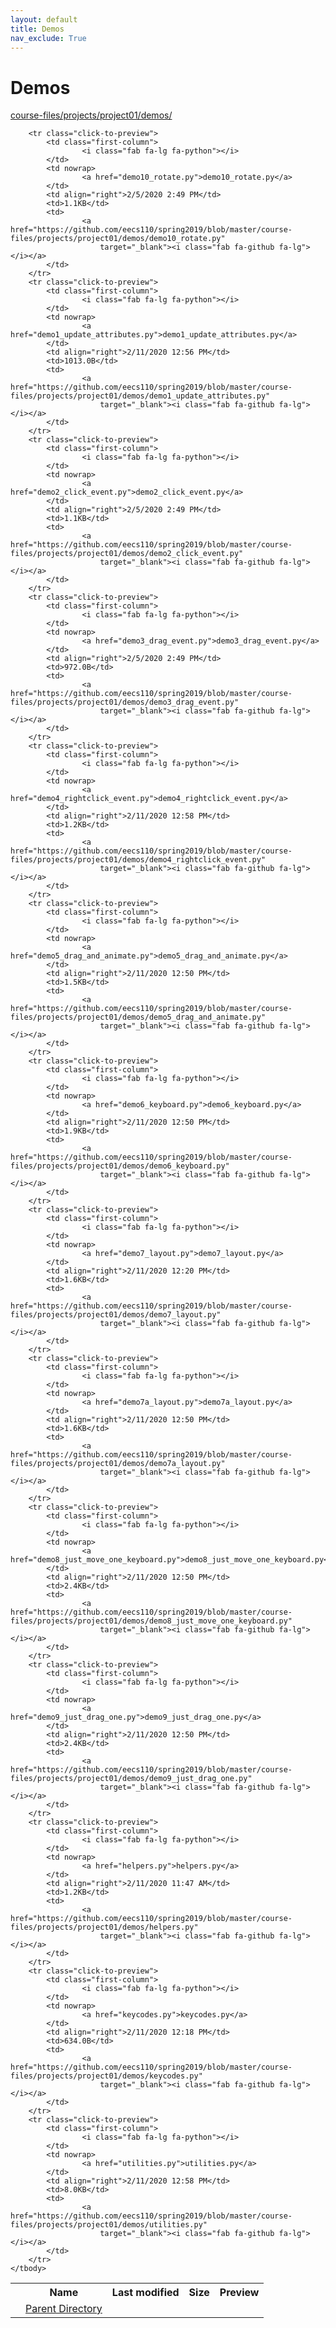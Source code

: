 ```yaml
---
layout: default
title: Demos
nav_exclude: True
---
```


# Demos

[course-files/projects/project01/demos/](.)

<table class="tbl-files">
    <tbody>
        <tr>
            <th valign="top"></th>
            <th>Name</th>
            <th>Last modified</th>
            <th>Size</th>
            <th>Preview</th>
        </tr>
        <tr>
            <td valign="top">
                <i class="fa fa-folder-open"></i>
            </td>
            <td><a href="../">Parent Directory</a></td>
            <td>&nbsp;</td>
            <td>&nbsp;</td>
            <td>&nbsp;</td>
        </tr>

        <tr class="click-to-preview">
            <td class="first-column">
                    <i class="fab fa-lg fa-python"></i>
            </td>
            <td nowrap>
                    <a href="demo10_rotate.py">demo10_rotate.py</a>
            </td>
            <td align="right">2/5/2020 2:49 PM</td>
            <td>1.1KB</td>
            <td>
                    <a href="https://github.com/eecs110/spring2019/blob/master/course-files/projects/project01/demos/demo10_rotate.py"
                        target="_blank"><i class="fab fa-github fa-lg"></i></a>
            </td>
        </tr>
        <tr class="click-to-preview">
            <td class="first-column">
                    <i class="fab fa-lg fa-python"></i>
            </td>
            <td nowrap>
                    <a href="demo1_update_attributes.py">demo1_update_attributes.py</a>
            </td>
            <td align="right">2/11/2020 12:56 PM</td>
            <td>1013.0B</td>
            <td>
                    <a href="https://github.com/eecs110/spring2019/blob/master/course-files/projects/project01/demos/demo1_update_attributes.py"
                        target="_blank"><i class="fab fa-github fa-lg"></i></a>
            </td>
        </tr>
        <tr class="click-to-preview">
            <td class="first-column">
                    <i class="fab fa-lg fa-python"></i>
            </td>
            <td nowrap>
                    <a href="demo2_click_event.py">demo2_click_event.py</a>
            </td>
            <td align="right">2/5/2020 2:49 PM</td>
            <td>1.1KB</td>
            <td>
                    <a href="https://github.com/eecs110/spring2019/blob/master/course-files/projects/project01/demos/demo2_click_event.py"
                        target="_blank"><i class="fab fa-github fa-lg"></i></a>
            </td>
        </tr>
        <tr class="click-to-preview">
            <td class="first-column">
                    <i class="fab fa-lg fa-python"></i>
            </td>
            <td nowrap>
                    <a href="demo3_drag_event.py">demo3_drag_event.py</a>
            </td>
            <td align="right">2/5/2020 2:49 PM</td>
            <td>972.0B</td>
            <td>
                    <a href="https://github.com/eecs110/spring2019/blob/master/course-files/projects/project01/demos/demo3_drag_event.py"
                        target="_blank"><i class="fab fa-github fa-lg"></i></a>
            </td>
        </tr>
        <tr class="click-to-preview">
            <td class="first-column">
                    <i class="fab fa-lg fa-python"></i>
            </td>
            <td nowrap>
                    <a href="demo4_rightclick_event.py">demo4_rightclick_event.py</a>
            </td>
            <td align="right">2/11/2020 12:58 PM</td>
            <td>1.2KB</td>
            <td>
                    <a href="https://github.com/eecs110/spring2019/blob/master/course-files/projects/project01/demos/demo4_rightclick_event.py"
                        target="_blank"><i class="fab fa-github fa-lg"></i></a>
            </td>
        </tr>
        <tr class="click-to-preview">
            <td class="first-column">
                    <i class="fab fa-lg fa-python"></i>
            </td>
            <td nowrap>
                    <a href="demo5_drag_and_animate.py">demo5_drag_and_animate.py</a>
            </td>
            <td align="right">2/11/2020 12:50 PM</td>
            <td>1.5KB</td>
            <td>
                    <a href="https://github.com/eecs110/spring2019/blob/master/course-files/projects/project01/demos/demo5_drag_and_animate.py"
                        target="_blank"><i class="fab fa-github fa-lg"></i></a>
            </td>
        </tr>
        <tr class="click-to-preview">
            <td class="first-column">
                    <i class="fab fa-lg fa-python"></i>
            </td>
            <td nowrap>
                    <a href="demo6_keyboard.py">demo6_keyboard.py</a>
            </td>
            <td align="right">2/11/2020 12:50 PM</td>
            <td>1.9KB</td>
            <td>
                    <a href="https://github.com/eecs110/spring2019/blob/master/course-files/projects/project01/demos/demo6_keyboard.py"
                        target="_blank"><i class="fab fa-github fa-lg"></i></a>
            </td>
        </tr>
        <tr class="click-to-preview">
            <td class="first-column">
                    <i class="fab fa-lg fa-python"></i>
            </td>
            <td nowrap>
                    <a href="demo7_layout.py">demo7_layout.py</a>
            </td>
            <td align="right">2/11/2020 12:20 PM</td>
            <td>1.6KB</td>
            <td>
                    <a href="https://github.com/eecs110/spring2019/blob/master/course-files/projects/project01/demos/demo7_layout.py"
                        target="_blank"><i class="fab fa-github fa-lg"></i></a>
            </td>
        </tr>
        <tr class="click-to-preview">
            <td class="first-column">
                    <i class="fab fa-lg fa-python"></i>
            </td>
            <td nowrap>
                    <a href="demo7a_layout.py">demo7a_layout.py</a>
            </td>
            <td align="right">2/11/2020 12:50 PM</td>
            <td>1.6KB</td>
            <td>
                    <a href="https://github.com/eecs110/spring2019/blob/master/course-files/projects/project01/demos/demo7a_layout.py"
                        target="_blank"><i class="fab fa-github fa-lg"></i></a>
            </td>
        </tr>
        <tr class="click-to-preview">
            <td class="first-column">
                    <i class="fab fa-lg fa-python"></i>
            </td>
            <td nowrap>
                    <a href="demo8_just_move_one_keyboard.py">demo8_just_move_one_keyboard.py</a>
            </td>
            <td align="right">2/11/2020 12:50 PM</td>
            <td>2.4KB</td>
            <td>
                    <a href="https://github.com/eecs110/spring2019/blob/master/course-files/projects/project01/demos/demo8_just_move_one_keyboard.py"
                        target="_blank"><i class="fab fa-github fa-lg"></i></a>
            </td>
        </tr>
        <tr class="click-to-preview">
            <td class="first-column">
                    <i class="fab fa-lg fa-python"></i>
            </td>
            <td nowrap>
                    <a href="demo9_just_drag_one.py">demo9_just_drag_one.py</a>
            </td>
            <td align="right">2/11/2020 12:50 PM</td>
            <td>2.4KB</td>
            <td>
                    <a href="https://github.com/eecs110/spring2019/blob/master/course-files/projects/project01/demos/demo9_just_drag_one.py"
                        target="_blank"><i class="fab fa-github fa-lg"></i></a>
            </td>
        </tr>
        <tr class="click-to-preview">
            <td class="first-column">
                    <i class="fab fa-lg fa-python"></i>
            </td>
            <td nowrap>
                    <a href="helpers.py">helpers.py</a>
            </td>
            <td align="right">2/11/2020 11:47 AM</td>
            <td>1.2KB</td>
            <td>
                    <a href="https://github.com/eecs110/spring2019/blob/master/course-files/projects/project01/demos/helpers.py"
                        target="_blank"><i class="fab fa-github fa-lg"></i></a>
            </td>
        </tr>
        <tr class="click-to-preview">
            <td class="first-column">
                    <i class="fab fa-lg fa-python"></i>
            </td>
            <td nowrap>
                    <a href="keycodes.py">keycodes.py</a>
            </td>
            <td align="right">2/11/2020 12:18 PM</td>
            <td>634.0B</td>
            <td>
                    <a href="https://github.com/eecs110/spring2019/blob/master/course-files/projects/project01/demos/keycodes.py"
                        target="_blank"><i class="fab fa-github fa-lg"></i></a>
            </td>
        </tr>
        <tr class="click-to-preview">
            <td class="first-column">
                    <i class="fab fa-lg fa-python"></i>
            </td>
            <td nowrap>
                    <a href="utilities.py">utilities.py</a>
            </td>
            <td align="right">2/11/2020 12:58 PM</td>
            <td>8.0KB</td>
            <td>
                    <a href="https://github.com/eecs110/spring2019/blob/master/course-files/projects/project01/demos/utilities.py"
                        target="_blank"><i class="fab fa-github fa-lg"></i></a>
            </td>
        </tr>
    </tbody>
</table>

